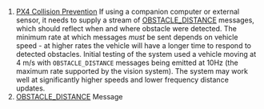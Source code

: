 
1. [PX4 Collision Prevention](https://docs.px4.io/main/en/computer_vision/collision_prevention.html) 
If using a companion computer or external sensor, it needs to supply a stream of [OBSTACLE_DISTANCE](https://mavlink.io/en/messages/common.html#OBSTACLE_DISTANCE) messages, which should reflect when and where obstacle were detected.
The minimum rate at which messages _must_ be sent depends on vehicle speed - at higher rates the vehicle will have a longer time to respond to detected obstacles. Initial testing of the system used a vehicle moving at 4 m/s with `OBSTACLE_DISTANCE` messages being emitted at 10Hz (the maximum rate supported by the vision system). The system may work well at significantly higher speeds and lower frequency distance updates.
2. [OBSTACLE_DISTANCE](https://mavlink.io/en/messages/common.html#OBSTACLE_DISTANCE) Message